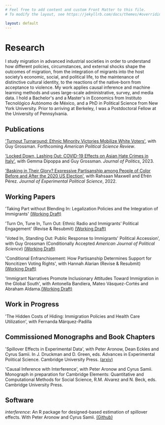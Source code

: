 ```yaml
---
# Feel free to add content and custom Front Matter to this file.
# To modify the layout, see https://jekyllrb.com/docs/themes/#overriding-theme-defaults

layout: default
---
```

# Research
I study migration in advanced industrial societies in order to understand how different policies, circumstances, and external shocks shape the outcomes of migration, from the integration of migrants into the host society’s economic, social, and political life, to the maintenance of distinctive cultural identity, to the reactions of the native-born from acceptance to violence. My work applies causal inference and machine learning methods and uses large-scale administrative, survey, and media data. I hold a Bachelor's and a Master's in Economics from Instituto Tecnológico Autónomo de México, and a PhD in Political Science from New York University. Prior to arriving at Berkeley, I was a Postdoctoral Fellow at the University of Pennsylvania.

## Publications

<a href="https://www.cambridge.org/core/journals/american-political-science-review/article/turnout-turnaround-ethnic-minority-victories-mobilize-white-voters/2691D0ED674802DF7A9A71FA49A5A807" rel="nofollow">'Turnout Turnaround: Ethnic Minority Victories Mobilize White Voters'</a>, with Guy Grossman. Forthcoming *American Political Science Review*.

<a href="https://www.journals.uchicago.edu/doi/10.1086/722346" rel="nofollow">'Locked Down, Lashing Out: COVID-19 Effects on Asian Hate Crimes in Italy'</a>, with Gemma Dipoppa and Guy Grossman. *Journal of Politics*, 2023.

<a href="https://www.cambridge.org/core/journals/journal-of-experimental-political-science/article/basking-in-their-glory-expressive-partisanship-among-people-of-color-before-and-after-the-2020-us-election/F65BF2E00E0AFF233AC7D17E413E2665" rel="nofollow">'Basking in Their Glory? Expressive Partisanship among People of Color Before and After the 2020 US Election'</a>, with Rahsaan Maxwell and Efrén Pérez. *Journal of Experimental Political Science*, 2022.

## Working Papers
'Taking Part without Blending In: Legalization Policies and the Integration of Immigrants'
<a href="https://drive.google.com/file/d/1YxTY0RCve3UC75b08twibr0XiZay8Cay/view?usp=sharing" rel="nofollow">(Working Draft)</a>

'Turn On, Tune In, Turn Out: Ethnic Radio and Immigrants’ Political Engagement' (Revise & Resubmit)
<a href="https://osf.io/n6qp8"  rel="nofollow">(Working Draft)</a>

'Voted In, Standing Out: Public Response to Immigrants' Political Accession', with Guy Grossman (Conditionally Accepted *American Journal of Political Science*)
<a href="https://osf.io/xd4wk/" rel="nofollow">(Working Draft)</a>

'Conditional Enfranchisement: How Partisanship Determines Support for Noncitizen Voting Rights', with Hannah Alarian (Revise & Resubmit)
<a href="https://osf.io/mr7zh" rel="nofollow">(Working Draft)</a>

'Immigrant Narratives Promote Inclusionary Attitudes Toward Immigration in the Global South', with Antonella Bandiera, Mateo Vásquez-Cortés and Abraham Aldama.<a href="https://osf.io/preprints/osf/xzhwv" rel="nofollow">(Working Draft)</a>

## Work in Progress
'The Hidden Costs of Hiding: Immigration Policies and Health Care Utilization', with Fernanda Márquez-Padilla

## Commissioned Monographs and Book Chapters
'Spillover Effects in Experimental Data', with Peter Aronow, Dean Eckles and Cyrus Samii. In J. Druckman and D. Green, eds. Advances in Experimental Political Science. Cambridge University Press.
<a href="https://arxiv.org/abs/2001.05444" rel="nofollow">(arxiv)</a>

'Causal Inference with Interference', with Peter Aronow and Cyrus Samii. Monograph in preparation for Cambridge Elements: Quantitative and Computational Methods for Social Science, R.M. Alvarez and N. Beck, eds. Cambridge University Press.

## Software
*interference*: An R package for designed-based estimation of spillover effects. With Peter Aronow and Cyrus Samii.
<a href="https://github.com/szonszein/interference" rel="nofollow">(Github)</a>